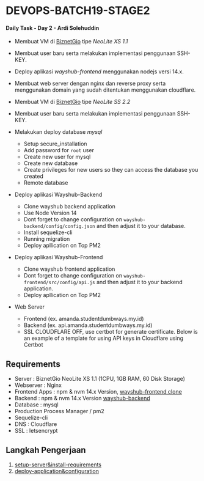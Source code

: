 # DEVOPS-BATCH19-STAGE2
#### Daily Task - Day 2 - Ardi Solehuddin

- Membuat VM di [BiznetGio](biznetgio.com) tipe _NeoLite XS 1.1_ 
- Membuat user baru serta melakukan implementasi penggunaan SSH-KEY. 
- Deploy aplikasi _wayshub-frontend_ menggunakan nodejs versi 14.x.
- Membuat web server dengan nginx dan reverse proxy serta menggunakan domain yang sudah ditentukan menggunakan cloudflare.

- Membuat VM di [BiznetGio](biznetgio.com) tipe _NeoLite SS 2.2_ 
- Membuat user baru serta melakukan implementasi penggunaan SSH-KEY. 
- Melakukan deploy database _mysql_
    - Setup secure_installation
	- Add password for `root` user
	- Create new user for mysql
	- Create new database
	- Create privileges for new users so they can access the database you created
    - Remote database 
- Deploy aplikasi Wayshub-Backend 
	- Clone wayshub backend application
	- Use Node Version 14
	- Dont forget to change configuration on `wayshub-backend/config/config.json` and then adjust it to your database.
	- Install sequelize-cli 
	- Running migration
	- Deploy apllication on Top PM2

- Deploy aplikasi Wayshub-Frontend
	- Clone wayshub frontend application
	- Dont forget to change configuration on `wayshub-frontend/src/config/api.js` and then adjust it to your backend application.
	- Deploy apllication on Top PM2

- Web Server
	- Frontend (ex. amanda.studentdumbways.my.id)
	- Backend (ex. api.amanda.studentdumbways.my.id)
	- SSL CLOUDFLARE OFF, use certbot for generate certificate. Below is an example of a template for using API keys in Cloudflare using Certbot

## Requirements
- Server : BiznetGio NeoLite XS 1.1 (1CPU, 1GB RAM, 60 Disk Storage)
- Webserver : Nginx
- Frontend Apps : npm & nvm 14.x Version, [wayshub-frontend clone](https://github.com/dumbwaysdev/wayshub-frontend)
- Backend : npm & nvm 14.x Version [wayshub-backend](https://github.com/dumbwaysdev/wayshub-backend)
- Database : mysql
- Production Process Manager / pm2
- Sequelize-cli
- DNS : Cloudflare
- SSL : letsencrypt

## Langkah Pengerjaan 
1. [setup-server&install-requirements](setup-server&install-requirements.md)
2. [deploy-application&configuration](deploy-application&configuration.md)
